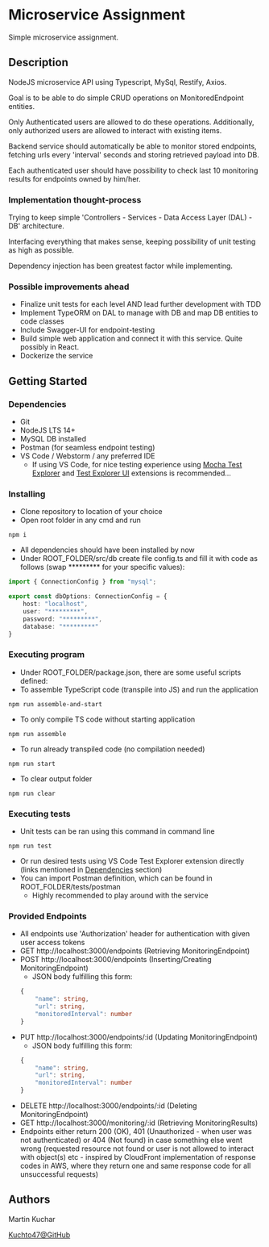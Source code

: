 # Microservice Assignment

Simple microservice assignment.

## Description

NodeJS microservice API using Typescript, MySql, Restify, Axios.

Goal is to be able to do simple CRUD operations on MonitoredEndpoint entities.

Only Authenticated users are allowed to do these operations.
Additionally, only authorized users are allowed to interact with existing items.

Backend service should automatically be able to monitor stored endpoints,
fetching urls every 'interval' seconds and storing retrieved payload into DB.

Each authenticated user should have possibility to check last 10 monitoring results for endpoints owned by him/her.

### Implementation thought-process

Trying to keep simple 'Controllers - Services - Data Access Layer (DAL) - DB' architecture.

Interfacing everything that makes sense, keeping possibility of unit testing as high as possible.

Dependency injection has been greatest factor while implementing.

### Possible improvements ahead

* Finalize unit tests for each level AND lead further development with TDD
* Implement TypeORM on DAL to manage with DB and map DB entities to code classes
* Include Swagger-UI for endpoint-testing
* Build simple web application and connect it with this service. Quite possibly in React.
* Dockerize the service

## Getting Started

### Dependencies

* Git
* NodeJS LTS 14+
* MySQL DB installed
* Postman (for seamless endpoint testing)
* VS Code / Webstorm / any preferred IDE
  * If using VS Code, for nice testing experience using [Mocha Test Explorer](https://marketplace.visualstudio.com/items?itemName=hbenl.vscode-mocha-test-adapter) and [Test Explorer UI](https://marketplace.visualstudio.com/items?itemName=hbenl.vscode-test-explorer) extensions is recommended...

### Installing

* Clone repository to location of your choice
* Open root folder in any cmd and run
```
npm i
```
* All dependencies should have been installed by now
* Under ROOT_FOLDER/src/db create file config.ts and fill it with code as follows (swap ********* for your specific values):
```typescript
import { ConnectionConfig } from "mysql";

export const dbOptions: ConnectionConfig = {
    host: "localhost",
    user: "*********",
    password: "*********",
    database: "*********"
}
```

### Executing program

* Under ROOT_FOLDER/package.json, there are some useful scripts defined:
* To assemble TypeScript code (transpile into JS) and run the application
```
npm run assemble-and-start
```
* To only compile TS code without starting application
```
npm run assemble
```
* To run already transpiled code (no compilation needed)
```
npm run start
```
* To clear output folder
```
npm run clear
```

### Executing tests

* Unit tests can be ran using this command in command line
```
npm run test
```
* Or run desired tests using VS Code Test Explorer extension directly (links mentioned in [Dependencies](#dependencies) section)
* You can import Postman definition, which can be found in ROOT_FOLDER/tests/postman
  * Highly recommended to play around with the service

### Provided Endpoints

* All endpoints use 'Authorization' header for authentication with given user access tokens
* GET http://localhost:3000/endpoints (Retrieving MonitoringEndpoint)
* POST http://localhost:3000/endpoints (Inserting/Creating MonitoringEndpoint)
  * JSON body fulfilling this form:
  ```typescript
  {
	  "name": string,
	  "url": string,
	  "monitoredInterval": number
  }
  ```
* PUT http://localhost:3000/endpoints/:id (Updating MonitoringEndpoint)
  * JSON body fulfilling this form:
  ```typescript
  {
	  "name": string,
	  "url": string,
	  "monitoredInterval": number
  }
  ```
* DELETE http://localhost:3000/endpoints/:id (Deleting MonitoringEndpoint)
* GET http://localhost:3000/monitoring/:id (Retrieving MonitoringResults)
* Endpoints either return 200 (OK), 401 (Unauthorized - when user was not authenticated)
or 404 (Not found) in case something else went wrong (requested resource not found or user is not allowed to interact with object(s) etc - inspired by CloudFront implementation of response codes in AWS, where they return one and same response code for all unsuccessful requests)

## Authors

Martin Kuchar

[Kuchto47@GitHub](https://github.com/Kuchto47)
